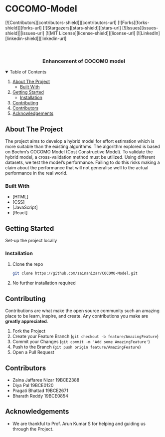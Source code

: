 # COCOMO-Model


[![Contributors][contributors-shield]][contributors-url]
[![Forks][forks-shield]][forks-url]
[![Stargazers][stars-shield]][stars-url]
[![Issues][issues-shield]][issues-url]
[![MIT License][license-shield]][license-url]
[![LinkedIn][linkedin-shield]][linkedin-url]



<!-- PROJECT LOGO -->
<br />
<p align="center">
  

  <h3 align="center">Enhancement of COCOMO model</h3>


</p>



<!-- TABLE OF CONTENTS -->
<details open="open">
  <summary>Table of Contents</summary>
  <ol>
    <li>
      <a href="#about-the-project">About The Project</a>
      <ul>
        <li><a href="#built-with">Built With</a></li>
      </ul>
    </li>
    <li>
      <a href="#getting-started">Getting Started</a>
      <ul>
        <li><a href="#installation">Installation</a></li>
      </ul>
    </li>
    <li><a href="#contributing">Contributing</a></li>
    <li><a href="#contact">Contributors</a></li>
    <li><a href="#acknowledgements">Acknowledgements</a></li>
  </ol>
</details>



<!-- ABOUT THE PROJECT -->
## About The Project

The project aims to develop a hybrid model for effort estimation which is more
suitable than the existing algorithms. The algorithm explored is based on Boehm’s
COCOMO Model (Cost Constructive Model).
To validate the hybrid model, a cross-validation method must be utilized. Using
different datasets, we test the model’s performance. Failing to do this risks making
a claim about the performance that will not generalise well to the actual
performance in the real world.

### Built With

* [HTML]
* [CSS]
* [JavaScript]
* [React]


<!-- GETTING STARTED -->
## Getting Started

Set-up the project locally


### Installation

1. Clone the repo
   ```sh
   git clone https://github.com/zainanizar/COCOMO-Model.git
   ```
2. No further installation required


<!-- CONTRIBUTING -->
## Contributing

Contributions are what make the open source community such an amazing place to be learn, inspire, and create. Any contributions you make are **greatly appreciated**.

1. Fork the Project
2. Create your Feature Branch (`git checkout -b feature/AmazingFeature`)
3. Commit your Changes (`git commit -m 'Add some AmazingFeature'`)
4. Push to the Branch (`git push origin feature/AmazingFeature`)
5. Open a Pull Request

<!-- CONTACT -->
## Contributors
- Zaina Jaffaree Nizar
19BCE2388
- Diya Pal
19BCE0120
- Pragati Bhattad
19BCE2671
- Bharath Reddy
19BCE0854

<!-- ACKNOWLEDGEMENTS -->
## Acknowledgements
* We are thankful to Prof. Arun Kumar S for helping and guiding us through the Project.
    


